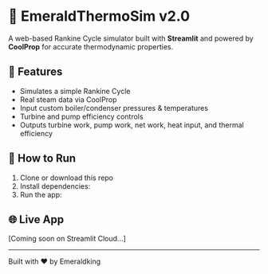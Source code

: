 ﻿# 🌿 EmeraldThermoSim v2.0

A web-based Rankine Cycle simulator built with **Streamlit** and powered by **CoolProp** for accurate thermodynamic properties.

## 🔧 Features
- Simulates a simple Rankine Cycle
- Real steam data via CoolProp
- Input custom boiler/condenser pressures & temperatures
- Turbine and pump efficiency controls
- Outputs turbine work, pump work, net work, heat input, and thermal efficiency

## 🚀 How to Run
1. Clone or download this repo
2. Install dependencies:
3. Run the app:

## 🌐 Live App
[Coming soon on Streamlit Cloud...]

---

Built with ❤️ by Emeraldking
